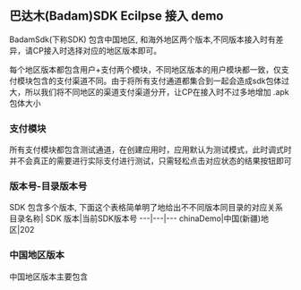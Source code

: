 ## 巴达木(Badam)SDK Ecilpse 接入 demo
BadamSdk(下称SDK) 包含中国地区, 和海外地区两个版本,不同版本接入时有差异，请CP接入时选择对应的地区版本即可。


每个地区版本都包含用户+支付两个模块，不同地区版本的用户模块都一致，仅支付模块包含的支付渠道不同。由于将所有支付通道都集合到一起会造成sdk包体过大，所以我们将不同地区的渠道支付渠道分开，让CP在接入时不过多地增加 .apk 包体大小

### 支付模块
所有支付模块都包含测试通道，在创建应用时，应用默认为测试模式，此时调式时并不会真正的需要进行实际支付进行测试，只需轻松点击对应状态的结果按钮即可

### 版本号-目录版本号
SDK 包含多个版本, 下面这个表格简单明了地给出不不同版本同目录的对应关系
目录名称| SDK 版本|当前SDK版本号
---|---|---
chinaDemo|中国(新疆)地区|202

### 中国地区版本
中国地区版本主要包含

